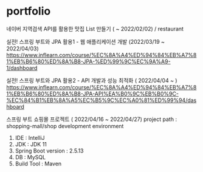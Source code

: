 # portfolio

네이버 지역검색 API를 활용한 맛집 List 만들기 ( ~ 2022/02/02) / restaurant

실전! 스프링 부트와 JPA 활용1 - 웹 애플리케이션 개발 (2022/03/19 ~ 2022/04/03)
https://www.inflearn.com/course/%EC%8A%A4%ED%94%84%EB%A7%81%EB%B6%80%ED%8A%B8-JPA-%ED%99%9C%EC%9A%A9-1/dashboard

실전! 스프링 부트와 JPA 활용2 - API 개발과 성능 최적화 ( 2022/04/04 ~ )
https://www.inflearn.com/course/%EC%8A%A4%ED%94%84%EB%A7%81%EB%B6%80%ED%8A%B8-JPA-API%EA%B0%9C%EB%B0%9C-%EC%84%B1%EB%8A%A5%EC%B5%9C%EC%A0%81%ED%99%94/dashboard

스프링 부트 쇼핑몰 프로젝트 ( 2022/04/16 ~ 2022/04/27)
project path : shopping-mall/shop
development environment
1. IDE : IntelliJ
2. JDK : JDK 11
3. Spring Boot version : 2.5.13
4. DB : MySQL
5. Build Tool : Maven
